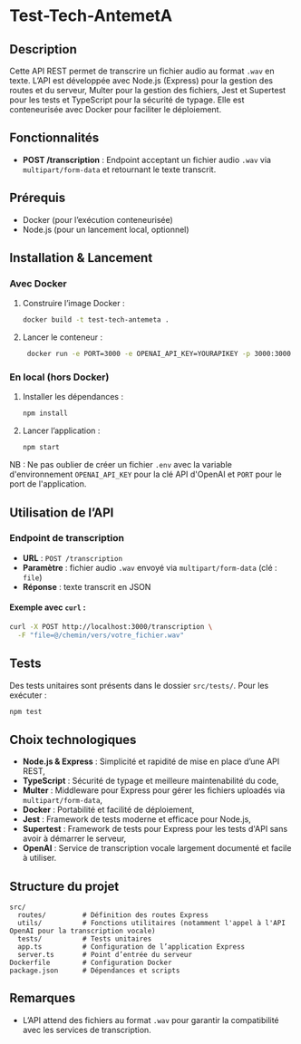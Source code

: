 # Test-Tech-AntemetA

## Description

Cette API REST permet de transcrire un fichier audio au format `.wav` en texte. L’API est développée avec Node.js (Express) pour la gestion des routes et du serveur, Multer pour la gestion des fichiers, Jest et Supertest pour les tests et TypeScript pour la sécurité de typage. Elle est conteneurisée avec Docker pour faciliter le déploiement.

## Fonctionnalités

- **POST /transcription** : Endpoint acceptant un fichier audio `.wav` via `multipart/form-data` et retournant le texte transcrit.

## Prérequis

- Docker (pour l’exécution conteneurisée)
- Node.js (pour un lancement local, optionnel)

## Installation & Lancement

### Avec Docker

1. Construire l’image Docker :
   ```sh
   docker build -t test-tech-antemeta .
   ```

2. Lancer le conteneur :
   ```sh
    docker run -e PORT=3000 -e OPENAI_API_KEY=YOURAPIKEY -p 3000:3000 test-tech-antemeta
   ```

### En local (hors Docker)

1. Installer les dépendances :
   ```sh
   npm install
   ```

2. Lancer l’application :
   ```sh
   npm start
   ```

NB : Ne pas oublier de créer un fichier `.env` avec la variable d'environnement `OPENAI_API_KEY` pour la clé API d'OpenAI et `PORT` pour le port de l'application.

## Utilisation de l’API

### Endpoint de transcription

- **URL** : `POST /transcription`
- **Paramètre** : fichier audio `.wav` envoyé via `multipart/form-data` (clé : `file`)
- **Réponse** : texte transcrit en JSON

#### Exemple avec `curl` :

```sh
curl -X POST http://localhost:3000/transcription \
  -F "file=@/chemin/vers/votre_fichier.wav"
```

## Tests

Des tests unitaires sont présents dans le dossier `src/tests/`. Pour les exécuter :

```sh
npm test
```

## Choix technologiques

- **Node.js & Express** : Simplicité et rapidité de mise en place d’une API REST,
- **TypeScript** : Sécurité de typage et meilleure maintenabilité du code,
- **Multer** : Middleware pour Express pour gérer les fichiers uploadés via `multipart/form-data`,
- **Docker** : Portabilité et facilité de déploiement,
- **Jest** : Framework de tests moderne et efficace pour Node.js,
- **Supertest** : Framework de tests pour Express pour les tests d'API sans avoir à démarrer le serveur,
- **OpenAI** : Service de transcription vocale largement documenté et facile à utiliser.

## Structure du projet

```
src/
  routes/         # Définition des routes Express
  utils/          # Fonctions utilitaires (notamment l'appel à l'API OpenAI pour la transcription vocale)
  tests/          # Tests unitaires
  app.ts          # Configuration de l’application Express
  server.ts       # Point d’entrée du serveur
Dockerfile        # Configuration Docker
package.json      # Dépendances et scripts
```

## Remarques

- L’API attend des fichiers au format `.wav` pour garantir la compatibilité avec les services de transcription.
